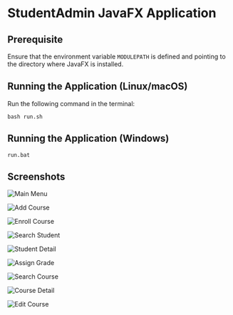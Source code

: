 # StudentAdmin JavaFX Application

## Prerequisite
Ensure that the environment variable `MODULEPATH` is defined and pointing to the directory where JavaFX is installed.

## Running the Application (Linux/macOS)
Run the following command in the terminal:
```
bash run.sh
```

## Running the Application (Windows)

```
run.bat
```

## Screenshots

![Main Menu](https://www.github.com/dontexit/student-mgmt/screenshots/menu.png)

![Add Course](https://www.github.com/dontexit/student-mgmt/screenshots/addCourse.png)

![Enroll Course](https://www.github.com/dontexit/student-mgmt/screenshots/enrollCourse.png)

![Search Student](https://www.github.com/dontexit/student-mgmt/screenshots/searchStudent.png)

![Student Detail](https://www.github.com/dontexit/student-mgmt/screenshots/studentDetail.png)

![Assign Grade](https://www.github.com/dontexit/student-mgmt/screenshots/assignGrade.png)


![Search Course](https://www.github.com/dontexit/student-mgmt/screenshots/searchCourse.png)

![Course Detail](https://www.github.com/dontexit/student-mgmt/screenshots/courseDetail.png)


![Edit Course](https://www.github.com/dontexit/student-mgmt/screenshots/courseEdit.png)


